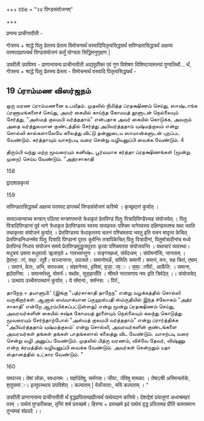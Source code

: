 +++
title = "२४ पिण्डसंयोजनम्"

+++

प्रणम्य प्राचीनावीती - 

<div class="js_include" url="/vedAH_yajuH/taittirIyam/sUtram/ApastambaH/gRhyam/paddhatiH/shrIvaiShNavaH/mantraH/asheShe_pariShat_svIkRtya/"  newLevelForH1="5" includeTitle="false"> </div>  

 गोत्रस्य + श्राद्धे पितुः प्रेतस्य प्रेतत्व विमोचनार्थं वस्वादिपितृत्वसिद्ध्यर्थं सपिण्डतासिद्धयर्थं अक्षय्य परमपदप्राप्त्यर्थं पिण्डसंयोजनं कर्तुं योग्यता सिद्धिमनुगृहाण |

उपवीती उपविश्य - प्राणानायम्य प्राचीनावीती अद्यपूर्वोक्त एवं गुण विशेषण विशिष्टायामस्यां पुण्यतिथौ... र्थं, गोत्रस्य + श्राद्धे पितुः प्रेतस्य प्रेतत्व - विमोचनार्थं वस्वादि पितृत्वसिद्ध्यर्थं -

## 19 ப்ராம்மண விஸர்ஜநம்

ஒரு வரண ப்ராம்மணனை உபவீதம். முதலில் நிமித்த ப்ரதக்ஷிணம் செய்து, ஸாஷ்டாங்க ப்ரணாமங்களைச் செய்து, அவர் கையில் காய்ந்த கோமயத் தூளுடன் நெல்லையும் சேர்த்து, "அஸ்மத் குலமபி வர்த்ததாம்" என்பதாக அவர் கையில் கொடுக்க, அவரும் அதை வர்த்துலமான குண்டத்தில் சேர்த்து அபிவர்த்ததாம் யுஷ்மத்குலம் என்று சொல்லி கால்களாலேயே கலைத்து விட்டு தன்னுடைய ஸாமான்களுடன் புறப்பட வேண்டும். கர்த்தாவும் வாசற்படி வரை சென்று வழியனுப்பி வைக்க வேண்டும். 4

திரும்பி வந்து மற்ற மூவரையும் கனிஷ்ட பூர்வமாக கர்த்தா ப்ரதக்ஷிணங்கள் (மூன்று முறை) செய்ய வேண்டும். “அத்ரசாகாதி

158


द्वादशाहकृत्यं

159

सपिण्डतासिद्धयर्थं अक्षय्य परमपद प्राप्त्यर्थं पिण्डसंयोजनं करिष्ये । कृच्छ्रदानं कुर्यात् ।

सव्यञ्जान्वाच्य मन्त्रान् पठित्वा मन्त्राणामन्ते त्रेधाकृतं प्रेतपिण्डं पितुः पित्रादिपिण्डैस्सह संयोजयेत् । पितुः पित्रादिपिण्डानां पूर्व भागे त्रेधाकृत प्रेतपिण्डस्य स्वस्य सव्यहस्तः पश्चिम भागेस्वस्य दक्षिणहस्तश्च यथा भवति तथाकृत्वा संयोजनं कुर्यात् । प्रेतपिण्डस्य त्रेधाकृतस्य चलनं पश्चिमतया भवतु इति वचन मादृत्य केचित् प्रेतपिण्डनिधानमेव पितुः पित्रादि पिण्डानां पुरतः कुर्वन्ति तत्रापिकेचित् पितुः पित्रादीनां, पितुर्मात्रादीनांच मध्ये प्रेतपिण्डं निधाय संयोजन समये प्रेतपिण्डमुद्धृत्यपुरतः कृत्वा पश्चिमतया संयोजयन्ति । यथाचारं व्यवस्था। मधुत्रयं उक्त्ता मधुवार्ताः ऋ॒ताय॒ते + गावभवन्तुनः । सङ्गच्छध्वं, संवॅदध्वम् । संवोमनॉसि, जानताम् । दे॒वाभा॒ागं, यथा॒ापूर्वै। सञ्जानानाः, उपासते। समानोमन्नँः, समितिः समानी। समानं, मनः, सह चित्तं, एषाम् । समानं, केतः, अभि, सरभध्वम् । संज्ञानेनवः, ह॒विषा॑, य॒जा॒ाम॒ः । स॒मा॒ानीवॅ:, आर्केति: । समाना, हृदॅयानिव: । समानमॅस्तु, वोमनॅः। यथॉवः, सुस॒हासँति । श्रीमते नारायणाय नमः इति त्रिर्वदेत् ।। संयोजयेत् । उत्थाय उच्चैरुपस्थानं कुर्यात् । ये सॅमाना:, समॅनस: । पिरॅ:,

தாநேந + தயாளுபி:' (இங்கு "பத்ரசாகாதி தாநேந" என்று வழக்கத்தில் சொல்லி வருகிறார்கள். ஆனால் ஸவ்யாக்யான ப்ருஹஸ்பதி ஸ்ம்ருதியில் இந்த ச்லோகம் “அத்ர சாகாதி' என்றே ஆரம்பிக்கப்பட்டுள்ளது) என்று மூன்று ப்ரதக்ஷிணம் செய்து, அவரவர்களின் கையில் சுஷ்க கோமயத் தூளையும் நெல்லையும் கலந்து கொடுத்து மூவரையும் சேர்ந்தாற்போல் "அஸ்மத் குலமபி வர்த்ததாம்” என்று ப்ரார்த்திக்க "அபிவர்த்ததாம் யுஷ்மத்குலம்' என்று சொல்லி, அவரவர்களின் குண்டங்களை அவரவர்கள் தங்கள் தங்கள் பாதங்களால் கலைத்து விட வேண்டும். வாசற்படி வரை சென்று வழி அனுப்ப வேண்டும். முதலில் பித்ரு வரணம், விச்வே தேவர், விஷ்ணு என்ற க்ரமத்தில் வழியனுப்பி வைக்க வேண்டும். அவர்கள் சென்றதும் யதா ஸ்தானத்தில் உட்கார வேண்டும். "


160



यमराज्य। तेषां लोकः, स्वधानमः । यज्ञोदेवेषु, समॅनसः। जीवाः, जीवेषु मामकाः । तेषाऽश्री अस्मिन्ब्लोके, श॒तुसमा॑ः। इत्युपस्थाय उपविशेत् । कल्पताम् | येसँजाता:, मयि कल्पताम् । "

उपवीती प्राणानायम्य प्राचीनावीती र्थं वृद्धप्रपितामहप्रीत्यर्थं पाथेयदानं करिष्ये। देशाद्देशं प्रयातूणां अध्वश्रमहरं परम् । पाथेयं पुण्डरीकाक्ष, तृप्तिं शर्म प्रयच्छमे। हिरण्य + प्रयच्छमे इदं पाथेयं वृद्ध प्रपितामह प्रीतिं कामयमानः तुभ्यमहं संप्रददे ।।
